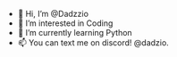 - 👋 Hi, I’m @Dadzzio
- 👀 I’m interested in Coding
- 🌱 I’m currently learning Python
- 📫 You can text me on discord! @dadzio.

<!---
Dadzzio/Dadzzio is a ✨ special ✨ repository because its `README.md` (this file) appears on your GitHub profile.
You can click the Preview link to take a look at your changes.
--->
